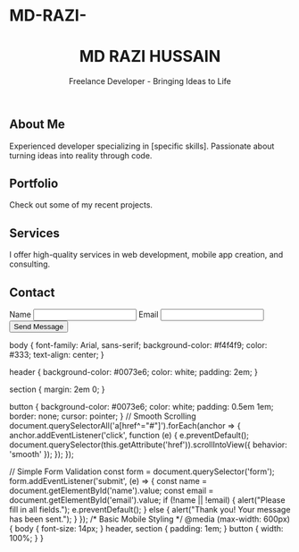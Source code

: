 # MD-RAZI-
<!DOCTYPE html>
<html lang="en">
<head>
    <meta charset="UTF-8">
    <meta name="viewport" content="width=device-width, initial-scale=1.0">
    <title>MD RAZI HUSSAIN - Freelance Developer</title>
    <link rel="stylesheet" href="style.css">
</head>
<body>
    <header>
        <h1>MD RAZI HUSSAIN</h1>
        <p>Freelance Developer - Bringing Ideas to Life</p>
    </header>
    <section id="about">
        <h2>About Me</h2>
        <p>Experienced developer specializing in [specific skills]. Passionate about turning ideas into reality through code.</p>
    </section>
    <section id="portfolio">
        <h2>Portfolio</h2>
        <p>Check out some of my recent projects.</p>
        <!-- Add portfolio items here -->
    </section>
    <section id="services">
        <h2>Services</h2>
        <p>I offer high-quality services in web development, mobile app creation, and consulting.</p>
    </section>
    <section id="contact">
        <h2>Contact</h2>
        <form>
            <label for="Razi">Name</label>
            <input type="text" id="mdrazihussain786@gmail.com" name="Razi">
            <label for="mdrazihussain786@gmail.com">Email</label>
            <input type="mdrazihussain786@gmail.com" id="mdrazihussain786@gmail.com" name="mdrazihussain786@gmail.com">
            <button type="submit">Send Message</button>
        </form>
    </section>
</body>
</html>
body {
    font-family: Arial, sans-serif;
    background-color: #f4f4f9;
    color: #333;
    text-align: center;
}

header {
    background-color: #0073e6;
    color: white;
    padding: 2em;
}

section {
    margin: 2em 0;
}

button {
    background-color: #0073e6;
    color: white;
    padding: 0.5em 1em;
    border: none;
    cursor: pointer;
}
// Smooth Scrolling
document.querySelectorAll('a[href^="#"]').forEach(anchor => {
    anchor.addEventListener('click', function (e) {
        e.preventDefault();
        document.querySelector(this.getAttribute('href')).scrollIntoView({
            behavior: 'smooth'
        });
    });
});

// Simple Form Validation
const form = document.querySelector('form');
form.addEventListener('submit', (e) => {
    const name = document.getElementById('name').value;
    const email = document.getElementById('email').value;
    if (!name || !email) {
        alert("Please fill in all fields.");
        e.preventDefault();
    } else {
        alert("Thank you! Your message has been sent.");
    }
});
/* Basic Mobile Styling */
@media (max-width: 600px) {
    body {
        font-size: 14px;
    }
    header, section {
        padding: 1em;
    }
    button {
        width: 100%;
    }
}
<meta name="description" content="MD RAZI HUSSAIN - Freelance Developer specializing in web development, app creation, and consulting.">
